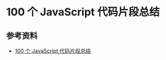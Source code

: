 # 100 个 JavaScript 代码片段总结

## 参考资料

-   [100 个 JavaScript 代码片段总结](https://mp.weixin.qq.com/s/riaKjudKCqOohT0ee9A4VQ)
